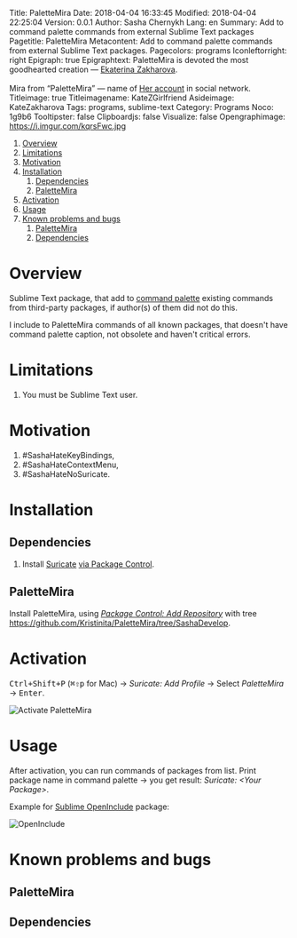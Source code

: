 Title: PaletteMira
Date: 2018-04-04 16:33:45
Modified: 2018-04-04 22:25:04
Version: 0.0.1
Author: Sasha Chernykh
Lang: en
Summary: Add to command palette commands from external Sublime Text packages
Pagetitle: PaletteMira
Metacontent: Add to command palette commands from external Sublime Text packages.
Pagecolors: programs
Iconleftorright: right
Epigraph: true
Epigraphtext: PaletteMira is devoted the most goodhearted creation — <a href="https://vk.com/id193658076">Ekaterina Zakharova</a>.<br><br> Mira from “PaletteMira” — name of <a href="https://vk.com/id388308587">Her account</a> in social network.
Titleimage: true
Titleimagename: KateZGirlfriend
Asideimage: KateZakharova
Tags: programs, sublime-text
Category: Programs
Noco: 1g9b6
Tooltipster: false
Clipboardjs: false
Visualize: false
Opengraphimage: https://i.imgur.com/kqrsFwc.jpg

<!-- MarkdownTOC -->

1. [Overview](#overview)
1. [Limitations](#limitations)
1. [Motivation](#motivation)
1. [Installation](#installation)
	1. [Dependencies](#dependencies)
	1. [PaletteMira](#palettemira)
1. [Activation](#activation)
1. [Usage](#usage)
1. [Known problems and bugs](#known-problems-and-bugs)
	1. [PaletteMira](#palettemira-1)
	1. [Dependencies](#dependencies-1)

<!-- /MarkdownTOC -->

<a id="overview"></a>
# Overview

Sublime Text package, that add to [command palette](http://docs.sublimetext.info/en/latest/reference/command_palette.html) existing commands from third-party packages, if author(s) of them did not do this.

I include to PaletteMira commands of all known packages, that doesn't have command palette caption, not obsolete and haven't critical errors.

<a id="limitations"></a>
# Limitations

1. You must be Sublime Text user.

<a id="motivation"></a>
# Motivation

1. \#SashaHateKeyBindings,
1. \#SashaHateContextMenu,
1. \#SashaHateNoSuricate.

<a id="installation"></a>
# Installation

<a id="dependencies"></a>
## Dependencies

1. Install [Suricate](https://packagecontrol.io/packages/Suricate) [via Package Control](https://packagecontrol.io/docs/usage).

<a id="palettemira"></a>
## PaletteMira

Install PaletteMira, using [*Package Control: Add Repository*](https://stackoverflow.com/a/44441455/5951529) with tree <https://github.com/Kristinita/PaletteMira/tree/SashaDevelop>.

<a id="activation"></a>
# Activation

<kbd>Ctrl+Shift+P</kbd> (<kbd>⌘⇧p</kbd> for Mac) → *Suricate: Add Profile* → Select *PaletteMira* → <kbd>Enter</kbd>.

![Activate PaletteMira](https://i.imgur.com/LAS3eTl.png)

<a id="usage"></a>
# Usage

After activation, you can run commands of packages from list. Print package name in command palette → you get result: *Suricate: &#60;Your Package&#62;*.

Example for [Sublime OpenInclude](https://github.com/titoBouzout/Open-Include) package:

![OpenInclude](https://i.imgur.com/EQNWf9y.png)

<a id="known-problems-and-bugs"></a>
# Known problems and bugs

<a id="palettemira-1"></a>
## PaletteMira

<a id="dependencies-1"></a>
## Dependencies
